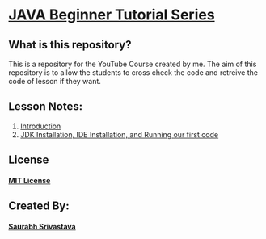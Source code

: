 # [JAVA Beginner Tutorial Series]()

## What is this repository?
This is a repository for the YouTube Course created by me. The aim of this repository is to allow the students to cross check the code and retreive the code of lesson if they want.

## Lesson Notes:

1. [Introduction](./java_notes/1.introduction.md)
2. [JDK Installation, IDE Installation, and Running our first code](./java_notes/java_installation.md)

## License
#### [MIT License](https://opensource.org/licenses/MIT)

## Created By:
#### [Saurabh Srivastava](https://github.com/vasudeveloper001)